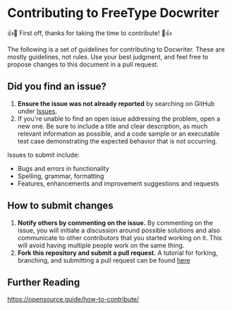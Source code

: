# Contributing to FreeType Docwriter

:+1::tada: First off, thanks for taking the time to contribute! :tada::+1:

The following is a set of guidelines for contributing to Docwriter. These are mostly guidelines, not rules. Use your best judgment, and feel free to propose changes to this document in a pull request.

## Did you find an issue?

1. **Ensure the issue was not already reported** by searching on GitHub under [Issues](https://github.com/freetype/docwriter/issues).
2. If you're unable to find an open issue addressing the problem, open a new one. Be sure to include a title and clear description, as much relevant information as possible, and a code sample or an executable test case demonstrating the expected behavior that is not occurring.

Issues to submit include:

- Bugs and errors in functionality
- Spelling, grammar, formatting
- Features, enhancements and improvement suggestions and requests


## How to submit changes

1. **Notify others by commenting on the issue.** By commenting on the issue, you will initiate a discussion around possible solutions and also communicate to other contributors that you started working on it. This will avoid having multiple people  work on the same thing.
2. **Fork this repository and submit a pull request.** A tutorial for forking, branching, and submitting a pull request can be found [here](!https://www.digitalocean.com/community/tutorials/how-to-create-a-pull-request-on-github)

## Further Reading

https://opensource.guide/how-to-contribute/

